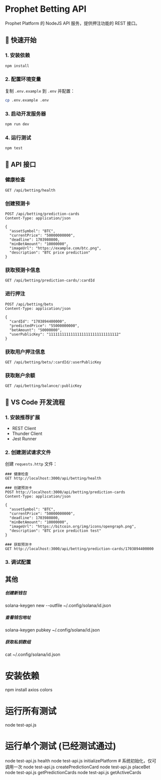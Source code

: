 # Prophet Betting API

Prophet Platform 的 NodeJS API 服务，提供押注功能的 REST 接口。

## 🚀 快速开始

### 1. 安装依赖
```bash
npm install
```

### 2. 配置环境变量
复制 `.env.example` 到 `.env` 并配置：
```bash
cp .env.example .env
```

### 3. 启动开发服务器
```bash
npm run dev
```

### 4. 运行测试
```bash
npm test
```

## 📡 API 接口

### 健康检查
```
GET /api/betting/health
```

### 创建预测卡
```
POST /api/betting/prediction-cards
Content-Type: application/json

{
  "assetSymbol": "BTC",
  "currentPrice": "50000000000",
  "deadline": 1703980800,
  "minBetAmount": "10000000",
  "imageUrl": "https://example.com/btc.png",
  "description": "BTC price prediction"
}
```

### 获取预测卡信息
```
GET /api/betting/prediction-cards/:cardId
```

### 进行押注
```
POST /api/betting/bets
Content-Type: application/json

{
  "cardId": "1703894400000",
  "predictedPrice": "55000000000",
  "betAmount": "50000000",
  "userPublicKey": "11111111111111111111111111111112"
}
```

### 获取用户押注信息
```
GET /api/betting/bets/:cardId/:userPublicKey
```

### 获取账户余额
```
GET /api/betting/balance/:publicKey
```

## 🧪 VS Code 开发流程

### 1. 安装推荐扩展
- REST Client
- Thunder Client
- Jest Runner

### 2. 创建测试请求文件
创建 `requests.http` 文件：

```http
### 健康检查
GET http://localhost:3000/api/betting/health

### 创建预测卡
POST http://localhost:3000/api/betting/prediction-cards
Content-Type: application/json

{
  "assetSymbol": "BTC",
  "currentPrice": "50000000000",
  "deadline": 1703980800,
  "minBetAmount": "10000000",
  "imageUrl": "https://bitcoin.org/img/icons/opengraph.png",
  "description": "BTC price prediction test"
}

### 获取预测卡
GET http://localhost:3000/api/betting/prediction-cards/1703894400000
```

### 3. 调试配置



## 其他
##### 创建新钱包
solana-keygen new --outfile ~/.config/solana/id.json

##### 查看钱包地址
solana-keygen pubkey ~/.config/solana/id.json

##### 获取私钥数组
cat ~/.config/solana/id.json


# 安装依赖
npm install axios colors

# 运行所有测试
node test-api.js

# 运行单个测试 (已经测试通过)
node test-api.js health
node test-api.js initializePlatform    # 系统初始化，仅可调用一次
node test-api.js createPredictionCard
node test-api.js placeBet
node test-api.js getPredictionCards
node test-api.js getActiveCards